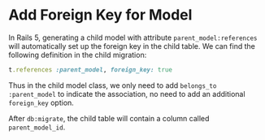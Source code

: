 # Add Foreign Key for Model

In Rails 5, generating a child model with attribute `parent_model:references` will automatically set up the foreign key in the child table. We can find the following definition in the child migration:

```ruby
t.references :parent_model, foreign_key: true
```

Thus in the child model class, we only need to add `belongs_to :parent_model` to indicate the association, no need to add an additional `foreign_key` option.

After `db:migrate`, the child table will contain a column called `parent_model_id`.
